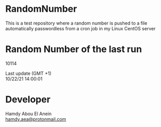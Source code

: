 # RandomNumber    
This is a test repository where a random number is pushed to a file automatically passwordless from a cron job in my Linux CentOS server    
# Random Number of the last run   
10114
      
Last update (GMT +1)    
10/22/21 14:00:01
# Developer    
Hamdy Abou El Anein   
hamdy.aea@protonmail.com

